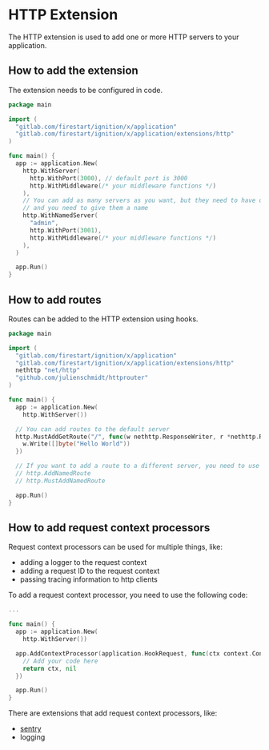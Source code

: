 # HTTP Extension

The HTTP extension is used to add one or more HTTP servers to your application.

## How to add the extension

The extension needs to be configured in code.

```go
package main

import (
  "gitlab.com/firestart/ignition/x/application"
  "gitlab.com/firestart/ignition/x/application/extensions/http"
)

func main() {
  app := application.New(
    http.WithServer(
      http.WithPort(3000), // default port is 3000
      http.WithMiddleware(/* your middleware functions */)
    ),
    // You can add as many servers as you want, but they need to have different ports
    // and you need to give them a name
    http.WithNamedServer(
      "admin",
      http.WithPort(3001),
      http.WithMiddleware(/* your middleware functions */)
    ),
  )

  app.Run()
}
```

## How to add routes

Routes can be added to the HTTP extension using hooks.

```go
package main

import (
  "gitlab.com/firestart/ignition/x/application"
  "gitlab.com/firestart/ignition/x/application/extensions/http"
  nethttp "net/http"
  "github.com/julienschmidt/httprouter"
)

func main() {
  app := application.New(
    http.WithServer())

  // You can add routes to the default server
  http.MustAddGetRoute("/", func(w nethttp.ResponseWriter, r *nethttp.Request, _ httprouter.Params) {
    w.Write([]byte("Hello World"))
  })

  // If you want to add a route to a different server, you need to use the following code
  // http.AddNamedRoute
  // http.MustAddNamedRoute

  app.Run()
}
```

## How to add request context processors

Request context processors can be used for multiple things, like:

- adding a logger to the request context
- adding a request ID to the request context
- passing tracing information to http clients

To add a request context processor, you need to use the following code:

```go
...

func main() {
  app := application.New(
    http.WithServer())

  app.AddContextProcessor(application.HookRequest, func(ctx context.Context, app application.App) (context.Context, error) {
    // Add your code here
    return ctx, nil
  })

  app.Run()
}
```

There are extensions that add request context processors, like:

- [sentry](../sentry/README.md)
- logging
